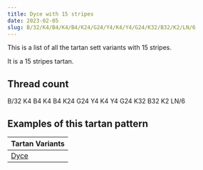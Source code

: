 ```yaml
---
title: Dyce with 15 stripes
date: 2023-02-05
slug: B/32/K4/B4/K4/B4/K24/G24/Y4/K4/Y4/G24/K32/B32/K2/LN/6
---
```

This is a list of all the tartan sett variants with 15 stripes.

It is a 15 stripes tartan.


## Thread count
B/32 K4 B4 K4 B4 K24 G24 Y4 K4 Y4 G24 K32 B32 K2 LN/6

## Examples of this tartan pattern

| Tartan Variants |
|---------------|
| [Dyce](/variants/b/32/k4/b4/k4/b4/k24/g24/y4/k4/y4/g24/k32/b32/k2/ln/6-b304080-g008000-k000000-lne0e0e0-yf0c000)||
